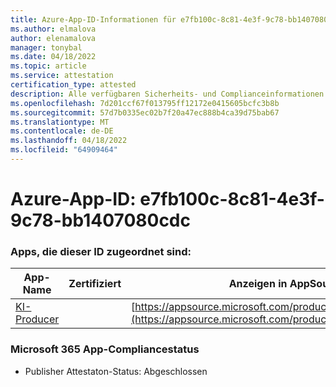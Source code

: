 ```yaml
---
title: Azure-App-ID-Informationen für e7fb100c-8c81-4e3f-9c78-bb1407080cdc
ms.author: elmalova
author: elenamalova
manager: tonybal
ms.date: 04/18/2022
ms.topic: article
ms.service: attestation
certification_type: attested
description: Alle verfügbaren Sicherheits- und Complianceinformationen für e7fb100c-8c81-4e3f-9c78-bb1407080cdc.
ms.openlocfilehash: 7d201ccf67f013795ff12172e0415605bcfc3b8b
ms.sourcegitcommit: 57d7b0335ec02b7f20a47ec888b4ca39d75bab67
ms.translationtype: MT
ms.contentlocale: de-DE
ms.lasthandoff: 04/18/2022
ms.locfileid: "64909464"
---
```

# <a name="azure-app-id-e7fb100c-8c81-4e3f-9c78-bb1407080cdc"></a>Azure-App-ID: e7fb100c-8c81-4e3f-9c78-bb1407080cdc


### <a name="apps-associated-with-this-id"></a>Apps, die dieser ID zugeordnet sind:
| **App-Name** | **Zertifiziert** | **Anzeigen in AppSource** |
|--------------|---------------|-----------------------|
| [KI-Producer](../forward/WA200003883.md) |  | [https://appsource.microsoft.com/product/office/WA200003883](https://appsource.microsoft.com/product/office/WA200003883) |

### <a name="microsoft-365-app-compliance-status"></a>Microsoft 365 App-Compliancestatus
- Publisher Attestaton-Status: Abgeschlossen

